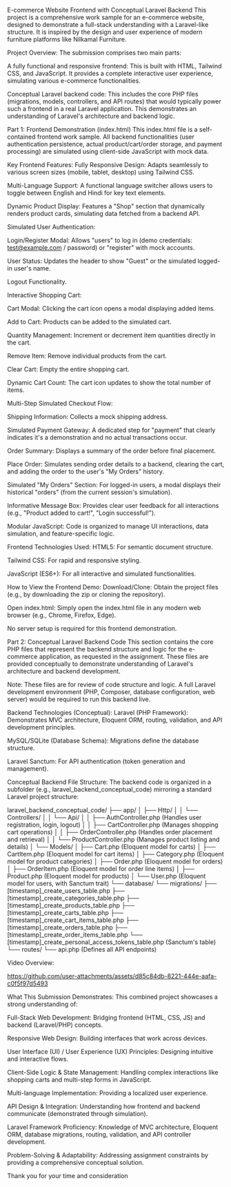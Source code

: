 E-commerce Website Frontend with Conceptual Laravel Backend
This project is a comprehensive work sample for an e-commerce website, designed to demonstrate a full-stack understanding with a Laravel-like structure. It is inspired by the design and user experience of modern furniture platforms like Nilkamal Furniture.

Project Overview:
The submission comprises two main parts:

A fully functional and responsive frontend: This is built with HTML, Tailwind CSS, and JavaScript. It provides a complete interactive user experience, simulating various e-commerce functionalities.

Conceptual Laravel backend code: This includes the core PHP files (migrations, models, controllers, and API routes) that would typically power such a frontend in a real Laravel application. This demonstrates an understanding of Laravel's architecture and backend logic.

Part 1: Frontend Demonstration (index.html)
This index.html file is a self-contained frontend work sample. All backend functionalities (user authentication persistence, actual product/cart/order storage, and payment processing) are simulated using client-side JavaScript with mock data.

Key Frontend Features:
Fully Responsive Design: Adapts seamlessly to various screen sizes (mobile, tablet, desktop) using Tailwind CSS.

Multi-Language Support: A functional language switcher allows users to toggle between English and Hindi for key text elements.

Dynamic Product Display: Features a "Shop" section that dynamically renders product cards, simulating data fetched from a backend API.

Simulated User Authentication:

Login/Register Modal: Allows "users" to log in (demo credentials: test@example.com / password) or "register" with mock accounts.

User Status: Updates the header to show "Guest" or the simulated logged-in user's name.

Logout Functionality.

Interactive Shopping Cart:

Cart Modal: Clicking the cart icon opens a modal displaying added items.

Add to Cart: Products can be added to the simulated cart.

Quantity Management: Increment or decrement item quantities directly in the cart.

Remove Item: Remove individual products from the cart.

Clear Cart: Empty the entire shopping cart.

Dynamic Cart Count: The cart icon updates to show the total number of items.

Multi-Step Simulated Checkout Flow:

Shipping Information: Collects a mock shipping address.

Simulated Payment Gateway: A dedicated step for "payment" that clearly indicates it's a demonstration and no actual transactions occur.

Order Summary: Displays a summary of the order before final placement.

Place Order: Simulates sending order details to a backend, clearing the cart, and adding the order to the user's "My Orders" history.

Simulated "My Orders" Section: For logged-in users, a modal displays their historical "orders" (from the current session's simulation).

Informative Message Box: Provides clear user feedback for all interactions (e.g., "Product added to cart!", "Login successful!").

Modular JavaScript: Code is organized to manage UI interactions, data simulation, and feature-specific logic.

Frontend Technologies Used:
HTML5: For semantic document structure.

Tailwind CSS: For rapid and responsive styling.

JavaScript (ES6+): For all interactive and simulated functionalities.

How to View the Frontend Demo:
Download/Clone: Obtain the project files (e.g., by downloading the zip or cloning the repository).

Open index.html: Simply open the index.html file in any modern web browser (e.g., Chrome, Firefox, Edge).

No server setup is required for this frontend demonstration.

Part 2: Conceptual Laravel Backend Code
This section contains the core PHP files that represent the backend structure and logic for the e-commerce application, as requested in the assignment. These files are provided conceptually to demonstrate understanding of Laravel's architecture and backend development.

Note: These files are for review of code structure and logic. A full Laravel development environment (PHP, Composer, database configuration, web server) would be required to run this backend live.

Backend Technologies (Conceptual):
Laravel (PHP Framework): Demonstrates MVC architecture, Eloquent ORM, routing, validation, and API development principles.

MySQL/SQLite (Database Schema): Migrations define the database structure.

Laravel Sanctum: For API authentication (token generation and management).

Conceptual Backend File Structure:
The backend code is organized in a subfolder (e.g., laravel_backend_conceptual_code) mirroring a standard Laravel project structure:

laravel_backend_conceptual_code/
├── app/
│   ├── Http/
│   │   └── Controllers/
│   │       └── Api/
│   │           ├── AuthController.php   (Handles user registration, login, logout)
│   │           ├── CartController.php   (Manages shopping cart operations)
│   │           ├── OrderController.php  (Handles order placement and retrieval)
│   │           └── ProductController.php (Manages product listing and details)
│   └── Models/
│       ├── Cart.php                     (Eloquent model for carts)
│       ├── CartItem.php                 (Eloquent model for cart items)
│       ├── Category.php                 (Eloquent model for product categories)
│       ├── Order.php                    (Eloquent model for orders)
│       ├── OrderItem.php                (Eloquent model for order line items)
│       ├── Product.php                  (Eloquent model for products)
│       └── User.php                     (Eloquent model for users, with Sanctum trait)
└── database/
    └── migrations/
        ├── [timestamp]_create_users_table.php
        ├── [timestamp]_create_categories_table.php
        ├── [timestamp]_create_products_table.php
        ├── [timestamp]_create_carts_table.php
        ├── [timestamp]_create_cart_items_table.php
        ├── [timestamp]_create_orders_table.php
        ├── [timestamp]_create_order_items_table.php
        └── [timestamp]_create_personal_access_tokens_table.php (Sanctum's table)
└── routes/
    └── api.php                        (Defines all API endpoints)

Video Overview:



https://github.com/user-attachments/assets/d85c84db-8221-444e-aafa-c0f5f97d5493


What This Submission Demonstrates:
This combined project showcases a strong understanding of:

Full-Stack Web Development: Bridging frontend (HTML, CSS, JS) and backend (Laravel/PHP) concepts.

Responsive Web Design: Building interfaces that work across devices.

User Interface (UI) / User Experience (UX) Principles: Designing intuitive and interactive flows.

Client-Side Logic & State Management: Handling complex interactions like shopping carts and multi-step forms in JavaScript.

Multi-language Implementation: Providing a localized user experience.

API Design & Integration: Understanding how frontend and backend communicate (demonstrated through simulation).

Laravel Framework Proficiency: Knowledge of MVC architecture, Eloquent ORM, database migrations, routing, validation, and API controller development.

Problem-Solving & Adaptability: Addressing assignment constraints by providing a comprehensive conceptual solution.

Thank you for your time and consideration
